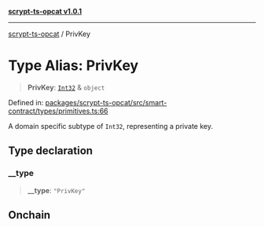 [**scrypt-ts-opcat v1.0.1**](../README.md)

***

[scrypt-ts-opcat](../README.md) / PrivKey

# Type Alias: PrivKey

> **PrivKey**: [`Int32`](Int32.md) & `object`

Defined in: [packages/scrypt-ts-opcat/src/smart-contract/types/primitives.ts:66](https://github.com/OPCAT-Labs/ts-tools/blob/2cea47af983eceafde930347ac310f78dee140a3/packages/scrypt-ts-opcat/src/smart-contract/types/primitives.ts#L66)

A domain specific subtype of `Int32`, representing a private key.

## Type declaration

### \_\_type

> **\_\_type**: `"PrivKey"`

## Onchain
